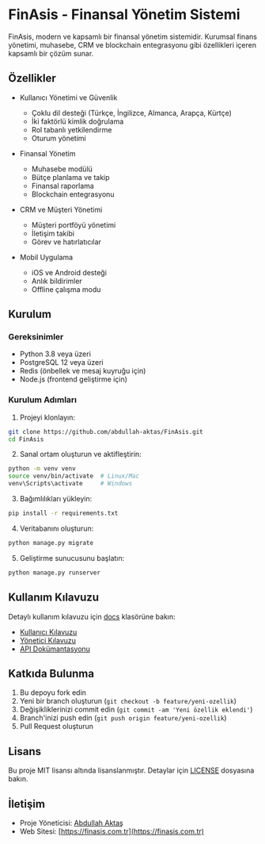 # FinAsis - Finansal Yönetim Sistemi

FinAsis, modern ve kapsamlı bir finansal yönetim sistemidir. Kurumsal finans yönetimi, muhasebe, CRM ve blockchain entegrasyonu gibi özellikleri içeren kapsamlı bir çözüm sunar.

## Özellikler

- Kullanıcı Yönetimi ve Güvenlik
  - Çoklu dil desteği (Türkçe, İngilizce, Almanca, Arapça, Kürtçe)
  - İki faktörlü kimlik doğrulama
  - Rol tabanlı yetkilendirme
  - Oturum yönetimi

- Finansal Yönetim
  - Muhasebe modülü
  - Bütçe planlama ve takip
  - Finansal raporlama
  - Blockchain entegrasyonu

- CRM ve Müşteri Yönetimi
  - Müşteri portföyü yönetimi
  - İletişim takibi
  - Görev ve hatırlatıcılar

- Mobil Uygulama
  - iOS ve Android desteği
  - Anlık bildirimler
  - Offline çalışma modu

## Kurulum

### Gereksinimler

- Python 3.8 veya üzeri
- PostgreSQL 12 veya üzeri
- Redis (önbellek ve mesaj kuyruğu için)
- Node.js (frontend geliştirme için)

### Kurulum Adımları

1. Projeyi klonlayın:
```bash
git clone https://github.com/abdullah-aktas/FinAsis.git
cd FinAsis
```

2. Sanal ortam oluşturun ve aktifleştirin:
```bash
python -m venv venv
source venv/bin/activate  # Linux/Mac
venv\Scripts\activate     # Windows
```

3. Bağımlılıkları yükleyin:
```bash
pip install -r requirements.txt
```

4. Veritabanını oluşturun:
```bash
python manage.py migrate
```

5. Geliştirme sunucusunu başlatın:
```bash
python manage.py runserver
```

## Kullanım Kılavuzu

Detaylı kullanım kılavuzu için [docs](docs/) klasörüne bakın:
- [Kullanıcı Kılavuzu](docs/user_guide.md)
- [Yönetici Kılavuzu](docs/admin_guide.md)
- [API Dokümantasyonu](docs/api_documentation.md)

## Katkıda Bulunma

1. Bu depoyu fork edin
2. Yeni bir branch oluşturun (`git checkout -b feature/yeni-ozellik`)
3. Değişikliklerinizi commit edin (`git commit -am 'Yeni özellik eklendi'`)
4. Branch'inizi push edin (`git push origin feature/yeni-ozellik`)
5. Pull Request oluşturun

## Lisans

Bu proje MIT lisansı altında lisanslanmıştır. Detaylar için [LICENSE](LICENSE) dosyasına bakın.

## İletişim

- Proje Yöneticisi: [Abdullah Aktaş](mailto:abdullah.aktas@example.com)
- Web Sitesi: [https://finasis.com.tr](https://finasis.com.tr)
